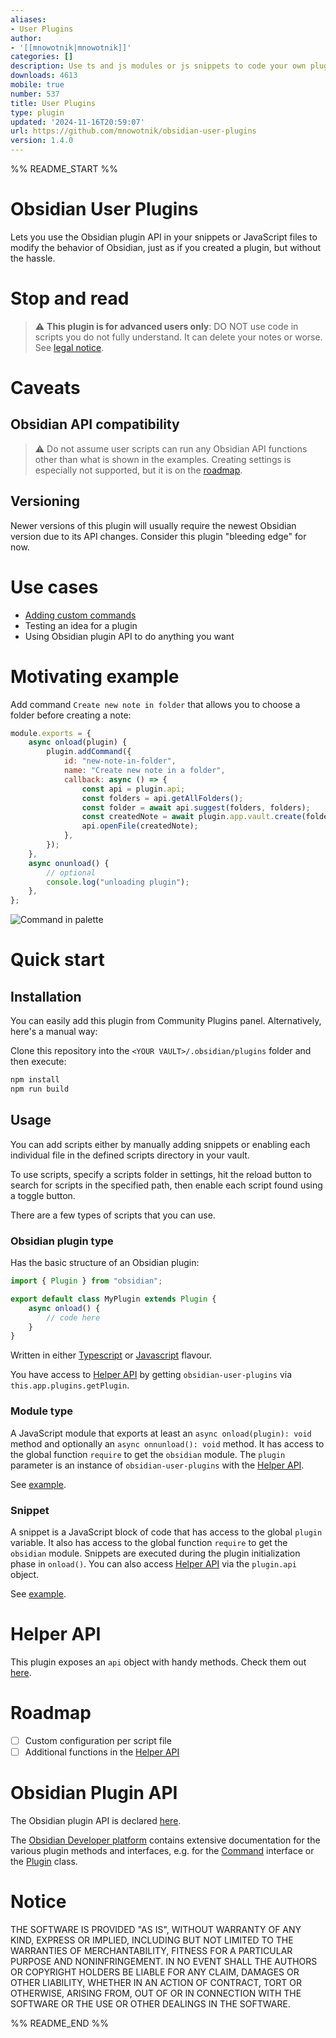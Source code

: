 ```yaml
---
aliases:
- User Plugins
author:
- '[[mnowotnik|mnowotnik]]'
categories: []
description: Use ts and js modules or js snippets to code your own plugins
downloads: 4613
mobile: true
number: 537
title: User Plugins
type: plugin
updated: '2024-11-16T20:59:07'
url: https://github.com/mnowotnik/obsidian-user-plugins
version: 1.4.0
---
```


%% README_START %%

# Obsidian User Plugins

Lets you use the Obsidian plugin API in your snippets or JavaScript files to modify the behavior of Obsidian, just as if you created a plugin, but without the hassle.

# Stop and read

> :warning: **This plugin is for advanced users only**: DO NOT use code in scripts you do not fully understand. 
> It can delete your notes or worse. See [legal notice](#Notice).

# Caveats

## Obsidian API compatibility

> :warning: Do not assume user scripts can run any Obsidian API functions other
> than what is shown in the examples. Creating settings is especially not supported, but it is on the [roadmap](#roadmap).

## Versioning

Newer versions of this plugin will usually require the newest Obsidian version due to its API changes. Consider this plugin "bleeding edge" for now.

# Use cases

- [Adding custom commands](https://docs.obsidian.md/Reference/TypeScript+API/Command)
- Testing an idea for a plugin
- Using Obsidian plugin API to do anything you want

# Motivating example

Add command `Create new note in folder` that allows you to choose a folder
before creating a note:

```javascript
module.exports = {
    async onload(plugin) {
        plugin.addCommand({
            id: "new-note-in-folder",
            name: "Create new note in a folder",
            callback: async () => {
                const api = plugin.api;
                const folders = api.getAllFolders();
                const folder = await api.suggest(folders, folders);
                const createdNote = await plugin.app.vault.create(folder + "/Hello World.md", "Hello World!");
                api.openFile(createdNote);
            },
        });
    },
    async onunload() {
        // optional
        console.log("unloading plugin");
    },
};

```

![Command in palette](https://user-images.githubusercontent.com/8244123/167032593-0dbe59b1-2c2a-4700-83f4-01609cf0d30a.png)

# Quick start

## Installation

You can easily add this plugin from Community Plugins panel.
Alternatively, here's a manual way:

Clone this repository into the `<YOUR VAULT>/.obsidian/plugins` folder and then execute:

```bash
npm install
npm run build
```

## Usage

You can add scripts either by manually adding snippets or enabling each individual file in the defined scripts directory in your vault.

To use scripts, specify a scripts folder in settings, hit the reload button to search for scripts in the specified path,
then enable each script found using a toggle button.

There are a few types of scripts that you can use.

### Obsidian plugin type

Has the basic structure of an Obsidian plugin:

```typescript
import { Plugin } from "obsidian";

export default class MyPlugin extends Plugin {
	async onload() {
        // code here
	}
}
```
Written in either [Typescript](./examples/ts-plugin/main.ts) or [Javascript](./examples/js-plugin/plugin.js) flavour.

You have access to [Helper API](#helper-api) by getting `obsidian-user-plugins` via `this.app.plugins.getPlugin`.

### Module type

A JavaScript module that exports at least an `async onload(plugin): void` method and
optionally an `async onnunload(): void` method. It has access to the global function
`require` to get the `obsidian` module.
The `plugin` parameter is an instance of `obsidian-user-plugins` with the [Helper API](#helper-api). 

See [example](./examples/js-module/module.js).

### Snippet

A snippet is a JavaScript block of code that has access to the global `plugin`
variable. It also has access to the global function `require` to get the `obsidian`
module. Snippets are executed during the plugin initialization phase in `onload()`.
You can also access [Helper API](#helper-api) via the `plugin.api` object.

See [example](./examples/js-snippet/snippet.js).

# Helper API

This plugin exposes an `api` object with handy methods. Check them out [here](./src/helpers/Helpers.ts).

# Roadmap

- [ ] Custom configuration per script file
- [ ] Additional functions in the [Helper API](#helper-api)

# Obsidian Plugin API

The Obsidian plugin API is declared [here](https://github.com/obsidianmd/obsidian-api/blob/master/obsidian.d.ts).

The [Obsidian Developer platform](https://docs.obsidian.md/Reference/TypeScript+API/) contains extensive documentation for the various plugin methods and interfaces, e.g. for the [Command](https://docs.obsidian.md/Reference/TypeScript+API/Command) interface or the [Plugin](https://docs.obsidian.md/Reference/TypeScript+API/Plugin) class. 

# Notice

THE SOFTWARE IS PROVIDED "AS IS", WITHOUT WARRANTY OF ANY KIND, EXPRESS OR IMPLIED, INCLUDING BUT NOT LIMITED TO THE WARRANTIES OF MERCHANTABILITY, FITNESS FOR A PARTICULAR PURPOSE AND NONINFRINGEMENT. IN NO EVENT SHALL THE AUTHORS OR COPYRIGHT HOLDERS BE LIABLE FOR ANY CLAIM, DAMAGES OR OTHER LIABILITY, WHETHER IN AN ACTION OF CONTRACT, TORT OR OTHERWISE, ARISING FROM, OUT OF OR IN CONNECTION WITH THE SOFTWARE OR THE USE OR OTHER DEALINGS IN THE SOFTWARE.


%% README_END %%